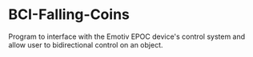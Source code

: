 BCI-Falling-Coins
=================

Program to interface with the Emotiv EPOC device's control system and allow user to bidirectional control on an object.
